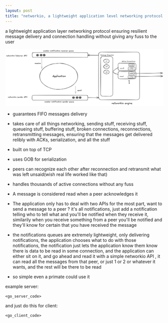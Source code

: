 ```yaml
---
layout: post
title: "networkio, a lightweight application level networking protocol built on top of TCP"
---
```


a lightweight application layer networking protocol ensuring resilient message delivery and connection handling without giving any fuss to the user

![networio](./networkio.png)

- guarantees FIFO messages delivery

- takes care of all things networking, sending stuff, receiving stuff, queueing stuff, buffering stuff, broken connections, reconnections, retransmitting messages, ensuring that the messages get delivered relibly with ACKs, serialization, and all the stuff 

- built on top of TCP

- uses GOB for serialization

- peers can recognize each other after reconnection and retransmit what was left unsaid(wish real life worked like that)

- handles thousands of active connections without any fuss

- A message is considered read when a peer acknowledges it

- The application only has to deal with two APIs for the most part, want to send a message to a peer ? it's all notifications, just add a notification telling who to tell what and you'll be notified when they receive it, similarily when you receive something from a peer you'll be notified and they'll know for certain that you have received the message

- the notifications queues are extremely lightweight, only delivering notifications, the application chooses what to do with those notifications, the notification just lets the application know them know there is data to be read in some connection, and the application can either sit on it, and go ahead and read it with a simple networkio API , it can read all the messages from that peer, or just 1 or 2 or whatever it wants, and the rest will be there to be read 

- so simple even a primate could use it


example server:
```
<go_server_code>
```

and just do this for client:
```
<go_client_code>
```
